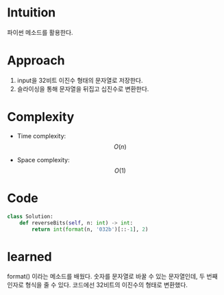 # Intuition
파이썬 메소드를 활용한다.

# Approach
1. input을 32비트 이진수 형태의 문자열로 저장한다.
2. 슬라이싱을 통해 문자열을 뒤집고 십진수로 변환한다.

# Complexity
- Time complexity: $$O(n)$$
<!-- Add your time complexity here, e.g. $$O(n)$$ -->

- Space complexity: $$O(1)$$
<!-- Add your space complexity here, e.g. $$O(n)$$ -->

# Code
```python
class Solution:
    def reverseBits(self, n: int) -> int:
        return int(format(n, '032b')[::-1], 2)
```

# learned
format() 이라는 메소드를 배웠다. 숫자를 문자열로 바꿀 수 있는 문자열인데, 두 번째 인자로 형식을 줄 수 있다. 코드에선 32비트의 이진수의 형태로 변환했다.